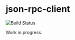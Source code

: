 json-rpc-client
===============
[![Build Status](https://travis-ci.org/grayjay/json-rpc-client.svg?branch=master)](https://travis-ci.org/grayjay/json-rpc-client)


Work in progress.
